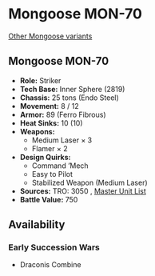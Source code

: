 # Mongoose MON-70 

[Other Mongoose variants](../mongoose.md) 

## Mongoose MON-70 

- **Role:** Striker 
- **Tech Base:** Inner Sphere (2819) 
- **Chassis:** 25 tons (Endo Steel) 
- **Movement:** 8 / 12 
- **Armor:** 89 (Ferro Fibrous) 
- **Heat Sinks:** 10 (10) 
- **Weapons:** 
  - Medium Laser × 3 
  - Flamer × 2 
- **Design Quirks:** 
  - Command ’Mech 
  - Easy to Pilot 
  - Stabilized Weapon (Medium Laser) 
- **Sources:** TRO: 3050 , [Master Unit List](http://masterunitlist.info/Unit/Details/2213) 
- **Battle Value:** 750 

## Availability 

### Early Succession Wars 

- Draconis Combine 

